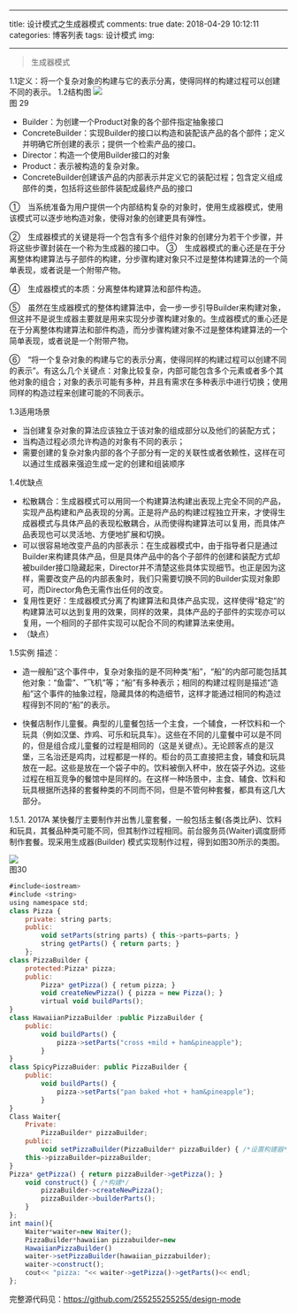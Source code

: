 
---
title: 设计模式之生成器模式
comments: true
date: 2018-04-29 10:12:11
categories: 博客列表
tags: 设计模式
img:

---

> 生成器模式

1.1定义：将一个复杂对象的构建与它的表示分离，使得同样的构建过程可以创建不同的表示。
1.2结构图
![ ](http://images.cnblogs.com/cnblogs_com/cliy-10/1232443/o_29.png)    
图 29

* Builder：为创建一个Product对象的各个部件指定抽象接口
* ConcreteBuilder：实现Builder的接口以构造和装配该产品的各个部件；定义并明确它所创建的表示；提供一个检索产品的接口。
* Director：构造一个使用Builder接口的对象
* Product：表示被构造的复杂对象。
* ConcreteBuilder创建该产品的内部表示并定义它的装配过程；包含定义组成部件的类，包括将这些部件装配成最终产品的接口

①　当系统准备为用户提供一个内部结构复杂的对象时，使用生成器模式，使用该模式可以逐步地构造对象，使得对象的创建更具有弹性。


②　生成器模式的关键是将一个包含有多个组件对象的创建分为若干个步骤，并将这些步骤封装在一个称为生成器的接口中。
③　生成器模式的重心还是在于分离整体构建算法与子部件的构建，分步骤构建对象只不过是整体构建算法的一个简单表现，或者说是一个附带产物。

④　生成器模式的本质：分离整体构建算法和部件构造。

⑤　虽然在生成器模式的整体构建算法中，会一步一步引导Builder来构建对象，但这并不是说生成器主要就是用来实现分步骤构建对象的。生成器模式的重心还是在于分离整体构建算法和部件构造，而分步骤构建对象不过是整体构建算法的一个简单表现，或者说是一个附带产物。

⑥　“将一个复杂对象的构建与它的表示分离，使得同样的构建过程可以创建不同的表示”。有这么几个关键点：对象比较复杂，内部可能包含多个元素或者多个其他对象的组合；对象的表示可能有多种，并且有需求在多种表示中进行切换；使用同样的构造过程来创建可能的不同表示。

1.3适用场景
* 当创建复杂对象的算法应该独立于该对象的组成部分以及他们的装配方式；
* 当构造过程必须允许构造的对象有不同的表示；
* 需要创建的复杂对象内部的各个子部分有一定的关联性或者依赖性，这样在可以通过生成器来强迫生成一定的创建和组装顺序

1.4优缺点
* 松散耦合：生成器模式可以用同一个构建算法构建出表现上完全不同的产品，实现产品构建和产品表现的分离。正是将产品的构建过程独立开来，才使得生成器模式与具体产品的表现松散耦合，从而使得构建算法可以复用，而具体产品表现也可以灵活地、方便地扩展和切换。
* 可以很容易地改变产品的内部表示：在生成器模式中，由于指导者只是通过Builder来构建具体产品，但是具体产品中的各个子部件的创建和装配方式却被builder接口隐藏起来，Director并不清楚这些具体实现细节。也正是因为这样，需要改变产品的内部表象时，我们只需要切换不同的Builder实现对象即可，而Director角色无需作出任何的改变。
* 复用性更好：生成器模式分离了构建算法和具体产品实现，这样使得“稳定”的构建算法可以达到复用的效果，同样的效果，具体产品的子部件的实现亦可以复用，一个相同的子部件实现可以配合不同的构建算法来使用。
* （缺点）

1.5实例
描述：

* 造一艘船”这个事件中，复杂对象指的是不同种类“船”，“船”的内部可能包括其他对象：“鱼雷”、“飞机”等；“船”有多种表示；相同的构建过程则是描述“造船”这个事件的抽象过程，隐藏具体的构造细节，这样才能通过相同的构造过程得到不同的“船”的表示。

* 快餐店制作儿童餐。典型的儿童餐包括一个主食，一个辅食，一杯饮料和一个玩具（例如汉堡、炸鸡、可乐和玩具车）。这些在不同的儿童餐中可以是不同的，但是组合成儿童餐的过程是相同的（这是关键点）。无论顾客点的是汉堡，三名治还是鸡肉，过程都是一样的。柜台的员工直接把主食，辅食和玩具放在一起。这些是放在一个袋子中的。饮料被倒入杯中，放在袋子外边。这些过程在相互竞争的餐馆中是同样的。在这样一种场景中，主食、辅食、饮料和玩具根据所选择的套餐种类的不同而不同，但是不管何种套餐，都具有这几大部分。

1.5.1. 2017A
某快餐厅主要制作并出售儿童套餐，一般包括主餐(各类比萨)、饮料和玩具，其餐品种类可能不同，但其制作过程相同。前台服务员(Waiter)调度厨师制作套餐。现采用生成器(Builder) 模式实现制作过程，得到如图30所示的类图。 

![ ](http://images.cnblogs.com/cnblogs_com/cliy-10/1232443/o_30.png)    
图30

```javascript
#include<iostream>
#include <string>
using namespace std;
class Pizza {
	private: string parts;
	public:
		void setParts(string parts) { this->parts=parts; }
		string getParts() { return parts; }
	};
class PizzaBuilder {
	protected:Pizza* pizza;
	public:
		Pizza* getPizza() { retum pizza; }
		void createNewPizza() { pizza = new Pizza(); }
		virtual void buildParts();
}
class HawaiianPizzaBuilder :public PizzaBuilder {
	public:
		void buildParts() {
			pizza->setParts("cross +mild + ham&pineapple");
		}
}
class SpicyPizzaBuider: public PizzaBuilder {
	public:
		void buildParts() {
			pizza->setParts("pan baked +hot + ham&pineapple");
		}
}
Class Waiter{
	Private:
		PizzaBuilder* pizzaBuilder;
	public:
		void setPizzaBuilder(PizzaBuilder* pizzaBuilder) { /*设置构建器*/
	this->pizzaBuilder=pizzaBuilder;
}
Pizza* getPizza() { return pizzaBuilder->getPizza(); }
	void construct() { /*构建*/
		pizzaBuilder->createNewPizza();
		pizzaBuilder->builderParts();
	}
};
int main(){
	Waiter*waiter=new Waiter();
	PizzaBuilder*hawaiian pizzabuilder=new
	HawaiianPizzaBuilder()
	waiter->setPizzaBuilder(hawaiian_pizzabuilder);
	waiter->construct();
	cout<< "pizza: "<< waiter->getPizza()->getParts()<< endl;
};
```

完整源代码见：https://github.com/255255255255/design-mode